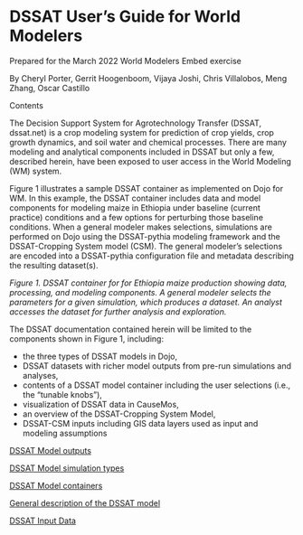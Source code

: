 # DSSAT User’s Guide for World Modelers

Prepared for the March 2022 World Modelers Embed exercise

By Cheryl Porter, Gerrit Hoogenboom, Vijaya Joshi, Chris Villalobos, Meng Zhang, Oscar Castillo

Contents

The Decision Support System for Agrotechnology Transfer (DSSAT, dssat.net) is a crop modeling system for prediction of crop yields, crop growth dynamics, and soil water and chemical processes. There are many modeling and analytical components included in DSSAT but only a few, described herein, have been exposed to user access in the World Modeling (WM) system.

Figure 1 illustrates a sample DSSAT container as implemented on Dojo for WM. In this example, the DSSAT container includes data and model components for modeling maize in Ethiopia under baseline (current practice) conditions and a few options for perturbing those baseline conditions. When a general modeler makes selections, simulations are performed on Dojo using the DSSAT-pythia modeling framework and the DSSAT-Cropping System model (CSM). The general modeler’s selections are encoded into a DSSAT-pythia configuration file and metadata describing the resulting dataset(s).  

<!-- ![image](https://github.com/DSSAT/dssat-pythia-wm/raw/master/docs/images/Pythia%20container_v4.jpg) -->
*Figure 1. DSSAT container for for Ethiopia maize production showing data, processing, and modeling components. A general modeler selects the parameters for a given simulation, which produces a dataset. An analyst accesses the dataset for further analysis and exploration.*

The DSSAT documentation contained herein will be limited to the components shown in Figure 1, including:
- the three types of DSSAT models in Dojo,
- DSSAT datasets with richer model outputs from pre-run simulations and analyses,
-	contents of a DSSAT model container including the user selections (i.e., the “tunable knobs”),
-	visualization of DSSAT data in CauseMos, 
-	an overview of the DSSAT-Cropping System Model, 
-	DSSAT-CSM inputs including GIS data layers used as input and modeling assumptions

[DSSAT Model outputs](Model_outputs.md)

[DSSAT Model simulation types](Model_types.md)

[DSSAT Model containers](DSSAT_model_containers.md)

[General description of the DSSAT model](DSSAT-CSM.md)

[DSSAT Input Data](Input_data.md)

